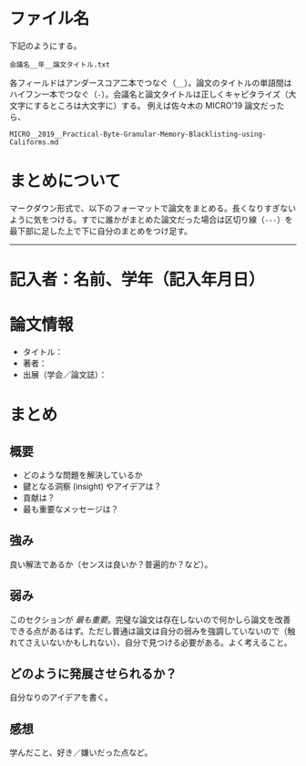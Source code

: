 # ファイル名
下記のようにする。

`会議名__年__論文タイトル.txt`

各フィールドはアンダースコア二本でつなぐ（`__`）。論文のタイトルの単語間はハイフン一本でつなぐ（`-`）。会議名と論文タイトルは正しくキャピタライズ（大文字にするところは大文字に）する。
例えば佐々木の MICRO'19 論文だったら、

`MICRO__2019__Practical-Byte-Granular-Memory-Blacklisting-using-Califorms.md`

# まとめについて
マークダウン形式で、以下のフォーマットで論文をまとめる。長くなりすぎないように気をつける。すでに誰かがまとめた論文だった場合は区切り線（`---`）を最下部に足した上で下に自分のまとめをつけ足す。

---

# 記入者：名前、学年（記入年月日）

# 論文情報
- タイトル：
- 著者：
- 出展（学会／論文誌）：

# まとめ
## 概要
- どのような問題を解決しているか
- 鍵となる洞察 (insight) やアイデアは？
- 貢献は？
- 最も重要なメッセージは？

## 強み
良い解法であるか（センスは良いか？普遍的か？など）。

## 弱み
このセクションが *最も重要*。完璧な論文は存在しないので何かしら論文を改善できる点があるはず。ただし普通は論文は自分の弱みを強調していないので（触れてさえいないかもしれない）、自分で見つける必要がある。よく考えること。

## どのように発展させられるか？
自分なりのアイデアを書く。

## 感想
学んだこと、好き／嫌いだった点など。
